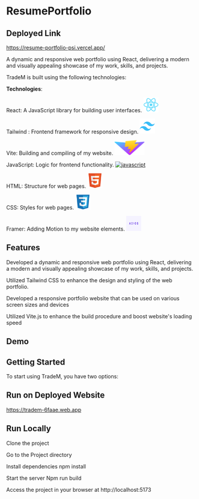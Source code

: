 # ResumePortfolio

## Deployed Link 
https://resume-portfolio-psi.vercel.app/

A dynamic and responsive web portfolio using React, delivering a modern and visually appealing showcase of my work, skills, and projects.

TradeM is built using the following technologies:

**Technologies**:
  <p> React: A JavaScript library for building user interfaces. 
     <a href="https://reactjs.org/"> 
        <img src="https://github.com/devicons/devicon/blob/master/icons/react/react-original.svg" alt="react" width="40" height="40"/> 
      </a>
  </p>
  <p> Tailwind : Frontend framework for responsive design.
    <a href="https://getbootstrap.com/"> 
        <img src="https://github.com/devicons/devicon/blob/master/icons/tailwindcss/tailwindcss-plain.svg" alt="tailwind" width="40" height="40"/> 
      </a>
  </p>
  <p> Vite: Building and compiling of my website.
  <a href="https://github.com/brianhngo/ResumePortfolio/blob/main/public/vite.svg">
    <img width="80" height="40" src="https://github.com/brianhngo/ResumePortfolio/blob/main/public/vite.svg" alt="Vite" />
  </a>
</p>
  <p> JavaScript: Logic for frontend functionality.
      <a href="https://developer.mozilla.org/en-US/docs/Web/JavaScript"> 
      <img src="https://user-images.githubusercontent.com/48143100/163075516-9b38424a-eec9-411f-8718-6facb953d642.png" alt="javascript" width="40" height="40"/> 
      </a>
  </p>
  <p> HTML: Structure for web pages.
     <a href="https://www.w3.org/html/">
        <img src="https://github.com/devicons/devicon/blob/master/icons/html5/html5-original.svg" alt="html5" width="40" height="40"/> 
      </a> 
  </p>
  <p> CSS: Styles for web pages.
     <a href="https://www.w3schools.com/css/"> 
        <img src="https://github.com/devicons/devicon/blob/master/icons/css3/css3-original.svg" alt="css3" width="40" height="40"/> 
        </a> 
  </p>
   <p> Framer: Adding Motion to my website elements. 
        <a href ="https://axios-http.com">
            <img src="https://raw.githubusercontent.com/brianhngo/ChipCorner/main/public/images/axios.png" alt="axios" width="40" height="40"/>
        </a>
    </p>
    


## Features

Developed a dynamic and responsive web portfolio using React, delivering a modern and visually appealing showcase of my work, skills, and projects.

Utilized Tailwind CSS to enhance the design and styling of the web portfolio.

Developed a responsive portfolio website that can be used on various screen sizes and devices

Utilized Vite.js to enhance the build procedure and boost website's loading speed

## Demo


## Getting Started
To start using TradeM, you have two options:

## Run on Deployed Website

https://tradem-6faae.web.app

## Run Locally 

  Clone the project

  Go to the Project directory

  Install dependencies
  npm install

  Start the server
  Npm run build

  Access the project in your browser at http://localhost:5173



